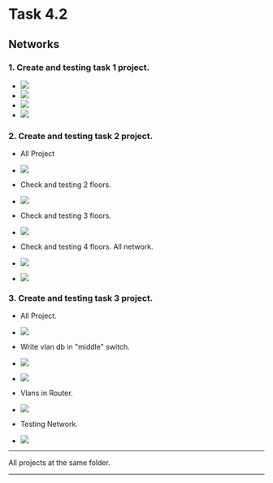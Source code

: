 # Task 4.2

## Networks

### 1. Create and testing task 1 project. 

* ![](img/net11.png)
* ![](img/net12.png)
* ![](img/net13.png)
* ![](img/net14.png)

### 2. Create and testing task 2 project. 

* All Project 

* ![](img/net21.png)

* Check and testing 2 floors.

* ![](img/net22.png)

* Check and testing 3 floors.

* ![](img/net23.png)

* Check and testing 4 floors. All network.


* ![](img/net24.png)

* ![](img/net25.png)

### 3. Create and testing task 3 project. 

* All Project.

* ![](img/net31.png)

* Write vlan db in "middle" switch.

* ![](img/net32.png)
* ![](img/net33.png)

* Vlans in Router.

* ![](img/net34.png)

* Testing Network.

* ![](img/net35.png)

---------------------------------------

All projects at the same folder.

---------------------------------------